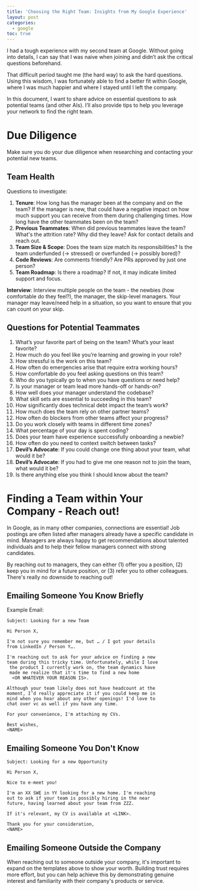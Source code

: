 ```yaml
---
title: 'Choosing the Right Team: Insights from My Google Experience'
layout: post
categories:
  - google
toc: true
---
```


I had a tough experience with my second team at Google. Without going into details, I can say that I was naive when joining and didn’t ask the critical questions beforehand.

That difficult period taught me (the hard way) to ask the hard questions. Using this wisdom, I was fortunately able to find a better fit within Google, where I was much happier and where I stayed until I left the company.

In this document, I want to share advice on essential questions to ask potential teams (and other AIs). I’ll also provide tips to help you leverage your network to find the right team.

# Due Diligence

Make sure you do your due diligence when researching and contacting your potential new teams.

## Team Health

Questions to investigate:

1. **Tenure**: How long has the manager been at the company and on the team? If the manager is new, that could have a negative impact on how much support you can receive from them during challenging times. How long have the other teammates been on the team?
2. **Previous Teammates**: When did previous teammates leave the team? What's the attrition rate? Why did they leave? Ask for contact details and reach out.
3. **Team Size & Scope**: Does the team size match its responsibilities? Is the team underfunded (→ stressed) or overfunded (→ possibly bored)?
4. **Code Reviews**: Are comments friendly? Are PRs approved by just one person?
5. **Team Roadmap**: Is there a roadmap? If not, it may indicate limited support and focus.

**Interview**: Interview multiple people on the team - the newbies (how comfortable do they feel?), the manager, the skip-level managers. Your manager may leave/need help in a situation, so you want to ensure that you can count on your skip.

## Questions for Potential Teammates

1. What’s your favorite part of being on the team? What’s your least favorite?
1. How much do you feel like you’re learning and growing in your role?
1. How stressful is the work on this team?
1. How often do emergencies arise that require extra working hours?
1. How comfortable do you feel asking questions on this team?
1. Who do you typically go to when you have questions or need help?
1. Is your manager or team lead more hands-off or hands-on?
1. How well does your manager understand the codebase?
1. What skill sets are essential to succeeding in this team?
1. How significantly does technical debt impact the team’s work?
1. How much does the team rely on other partner teams?
1. How often do blockers from other teams affect your progress?
1. Do you work closely with teams in different time zones?
1. What percentage of your day is spent coding?
1. Does your team have experience successfully onboarding a newbie?
1. How often do you need to context switch between tasks?
1. **Devil’s Advocate**: If you could change one thing about your team, what would it be?
1. **Devil’s Advocate**: If you had to give me one reason not to join the team, what would it be?
1. Is there anything else you think I should know about the team?

# Finding a Team within Your Company - Reach out!

In Google, as in many other companies, connections are essential! Job postings are often listed after managers already have a specific candidate in mind. Managers are always happy to get recommendations about talented individuals and to help their fellow managers connect with strong candidates.

By reaching out to managers, they can either (1) offer you a position, (2) keep you in mind for a future position, or (3) refer you to other colleagues. There's really no downside to reaching out!

## Emailing Someone You Know Briefly

Example Email:

```
Subject: Looking for a new Team

Hi Person X,

I'm not sure you remember me, but … / I got your details
from LinkedIn / Person Y….

I'm reaching out to ask for your advice on finding a new
team during this tricky time. Unfortunately, while I love
 the product I currently work on, the team dynamics have
 made me realize that it's time to find a new home
  <OR WHATEVER YOUR REASON IS>.

Although your team likely does not have headcount at the
moment, I’d really appreciate it if you could keep me in
mind when you hear about any other openings! I'd love to
chat over vc as well if you have any time.

For your convenience, I'm attaching my CVs.

Best wishes,
<NAME>
```

## Emailing Someone You Don't Know

```
Subject: Looking for a new Opportunity

Hi Person X,

Nice to e-meet you!

I'm an XX SWE in YY looking for a new home. I'm reaching
out to ask if your team is possibly hiring in the near
future, having learned about your team from ZZZ.

If it's relevant, my CV is available at <LINK>.

Thank you for your consideration,
<NAME>
```

## Emailing Someone Outside the Company

When reaching out to someone outside your company, it's important to expand on the templates above to show your worth. Building trust requires more effort, but you can help achieve this by demonstrating genuine interest and familiarity with their company's products or service.
